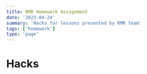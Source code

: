 ```yaml
---
title: RMR Homework Assignment
date: '2023-04-24'
summary: 'Hacks for lessons presented by RMR team'
tags: ['homework']
type: 'page'
---
```


<script>
	import Runnable from '$components/Runnable.svelte';
	// import classExample1 from './java-code/classExample1.java?raw';

</script>

# Hacks